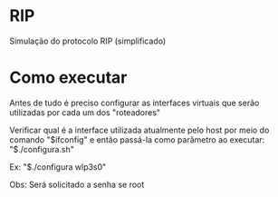 # RIP
Simulação do protocolo RIP (simplificado)

# Como executar
Antes de tudo é preciso configurar as interfaces virtuais que serão utilizadas por cada um dos "roteadores"

Verificar qual é a interface utilizada atualmente pelo host por meio do comando "$ifconfig" e então passá-la como parâmetro ao executar: "$./configura.sh"

Ex: "$./configura wlp3s0"

Obs: Será solicitado a senha se root


